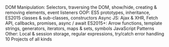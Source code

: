 DOM Manipulation: Selectors, traversing the DOM, show/hide, creating & removing elements, event listeners
OOP: ES5 prototypes, inheritance, ES2015 classes & sub-classes, constructors
Async JS: Ajax & XHR, Fetch API, callbacks, promises, async / await
ES2015+: Arrow functions, template strings, generators, iterators, maps & sets, symbols
JavaScript Patterns
Other: Local & session storage, regular expressions, try/catch error handling
10 Projects of all kinds